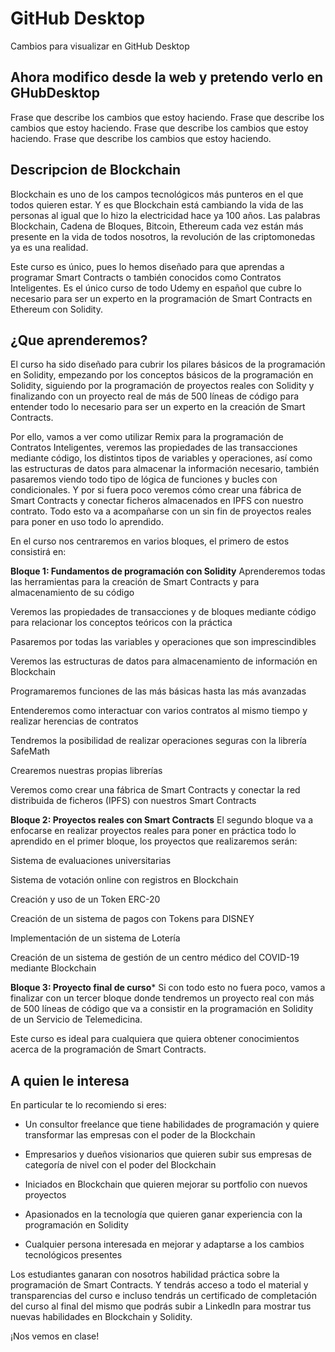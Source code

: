 # GitHub Desktop
Cambios para visualizar en GitHub Desktop
## Ahora modifico desde la web y pretendo verlo en GHubDesktop
Frase que describe los cambios que estoy haciendo.
Frase que describe los cambios que estoy haciendo.
Frase que describe los cambios que estoy haciendo.
Frase que describe los cambios que estoy haciendo.


## Descripcion de Blockchain

Blockchain es uno de los campos tecnológicos más punteros en el que todos quieren estar. Y es que Blockchain está cambiando la vida de las personas al igual que lo hizo la electricidad hace ya 100 años. Las palabras Blockchain, Cadena de Bloques, Bitcoin, Ethereum cada vez están más presente en la vida de todos nosotros, la revolución de las criptomonedas ya es una realidad.

Este curso es único, pues lo hemos diseñado para que aprendas a programar Smart Contracts o también conocidos como Contratos Inteligentes. Es el único curso de todo Udemy en español que cubre lo necesario para ser un experto en la programación de Smart Contracts en Ethereum con Solidity.

## ¿Que aprenderemos?

El curso ha sido diseñado para cubrir los pilares básicos de la programación en Solidity, empezando por los conceptos básicos de la programación en Solidity, siguiendo por la programación de proyectos reales con Solidity y finalizando con un proyecto real de más de 500 líneas de código para entender todo lo necesario para ser un experto en la creación de Smart Contracts.

Por ello, vamos a ver como utilizar Remix para la programación de Contratos Inteligentes, veremos las propiedades de las transacciones mediante código, los distintos tipos de variables y operaciones, así como las estructuras de datos para almacenar la información necesario, también pasaremos viendo todo tipo de lógica de funciones y bucles con condicionales. Y por si fuera poco veremos cómo crear una fábrica de Smart Contracts y conectar ficheros almacenados en IPFS con nuestro contrato. Todo esto va a acompañarse con un sin fin de proyectos reales para poner en uso todo lo aprendido.

En el curso nos centraremos en varios bloques, el primero de estos consistirá en:

**Bloque 1: Fundamentos de programación con Solidity**
Aprenderemos todas las herramientas para la creación de Smart Contracts y para almacenamiento de su código

Veremos las propiedades de transacciones y de bloques mediante código para relacionar los conceptos teóricos con la práctica

Pasaremos por todas las variables y operaciones que son imprescindibles

Veremos las estructuras de datos para almacenamiento de información en Blockchain

Programaremos funciones de las más básicas hasta las más avanzadas

Entenderemos como interactuar con varios contratos al mismo tiempo y realizar herencias de contratos

Tendremos la posibilidad de realizar operaciones seguras con la librería SafeMath

Crearemos nuestras propias librerías

Veremos como crear una fábrica de Smart Contracts y conectar la red distribuida de ficheros (IPFS) con nuestros Smart Contracts

**Bloque 2: Proyectos reales con Smart Contracts**
El segundo bloque va a enfocarse en realizar proyectos reales para poner en práctica todo lo aprendido en el primer bloque, los proyectos que realizaremos serán:

Sistema de evaluaciones universitarias

Sistema de votación online con registros en Blockchain

Creación y uso de un Token ERC-20

Creación de un sistema de pagos con Tokens para DISNEY

Implementación de un sistema de Lotería

Creación de un sistema de gestión de un centro médico del COVID-19 mediante Blockchain

**Bloque 3: Proyecto final de curso***
Si con todo esto no fuera poco, vamos a finalizar con un tercer bloque donde tendremos un proyecto real con más de 500 líneas de código que va a consistir en la programación en Solidity de un Servicio de Telemedicina.

Este curso es ideal para cualquiera que quiera obtener conocimientos acerca de la programación de Smart Contracts.

## A quien le interesa

En particular te lo recomiendo si eres:

* Un consultor freelance que tiene habilidades de programación y quiere transformar las empresas con el poder de la Blockchain

* Empresarios y dueños visionarios que quieren subir sus empresas de categoría de nivel con el poder del Blockchain

* Iniciados en Blockchain que quieren mejorar su portfolio con nuevos proyectos

* Apasionados en la tecnología que quieren ganar experiencia con la programación en Solidity

* Cualquier persona interesada en mejorar y adaptarse a los cambios tecnológicos presentes

Los estudiantes ganaran con nosotros habilidad práctica sobre la programación de Smart Contracts. Y tendrás acceso a todo el material y transparencias del curso e incluso tendrás un certificado de completación del curso al final del mismo que podrás subir a LinkedIn para mostrar tus nuevas habilidades en Blockchain y Solidity.

¡Nos vemos en clase!